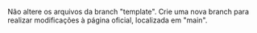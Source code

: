 Não altere os arquivos da branch "template". Crie uma nova branch para realizar modificações à página oficial, localizada em "main".